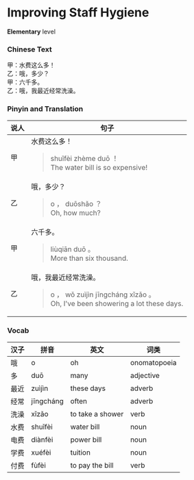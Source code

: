 # Improving Staff Hygiene
**Elementary** level
### Chinese Text
甲：水费这么多！<br />乙：哦，多少？<br />甲：六千多。<br />乙：哦，我最近经常洗澡。

### Pinyin and Translation
|说人|句子|
|----|----|
|甲|水费这么多！<blockquote>shuǐfèi zhème duō ！<br />The water bill is so expensive!</blockquote>|
|乙|哦，多少？<blockquote>o ， duōshǎo ？<br />Oh, how much?</blockquote>|
|甲|六千多。<blockquote>liùqiān duō 。<br />More than six thousand.</blockquote>|
|乙|哦，我最近经常洗澡。<blockquote>o ， wǒ zuìjìn jīngcháng xǐzǎo 。<br />Oh, I've been showering a lot these days.</blockquote>|
### Vocab
|汉子|拼音|英文|词类|
|----|----|----|----|
|哦|o|oh|onomatopoeia|
|多|duō|many|adjective|
|最近|zuìjìn|these days|adverb|
|经常|jīngcháng|often|adverb|
|洗澡|xǐzǎo|to take a shower|verb|
|水费|shuǐfèi|water bill|noun|
|电费|diànfèi|power bill|noun|
|学费|xuéfèi|tuition|noun|
|付费|fùfèi|to pay the bill|verb|
